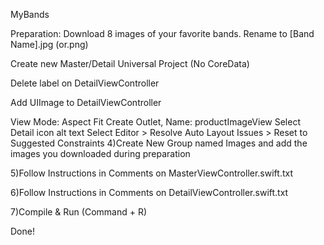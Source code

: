 MyBands

Preparation: Download 8 images of your favorite bands. Rename to [Band Name].jpg (or.png)

Create new Master/Detail Universal Project (No CoreData)

Delete label on DetailViewController

Add UIImage to DetailViewController

View Mode: Aspect Fit
Create Outlet, Name: productImageView
Select Detail icon alt text
Select Editor > Resolve Auto Layout Issues > Reset to Suggested Constraints
4)Create New Group named Images and add the images you downloaded during preparation

5)Follow Instructions in Comments on MasterViewController.swift.txt

6)Follow Instructions in Comments on DetailViewController.swift.txt

7)Compile & Run (Command + R)

Done!
